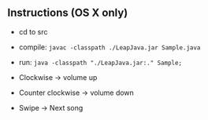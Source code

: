 ## Instructions (OS X only)
- cd to src
- compile: `javac -classpath ./LeapJava.jar Sample.java`
- run: `java -classpath "./LeapJava.jar:." Sample;`

- Clockwise -> volume up
- Counter clockwise -> volume down
- Swipe -> Next song
